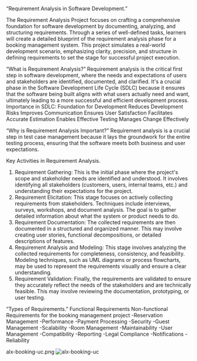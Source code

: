  “Requirement Analysis in Software Development.”

 The Requirement Analysis Project focuses on crafting a comprehensive foundation for software development by documenting, analyzing, and structuring requirements. Through a series of well-defined tasks, learners will create a detailed blueprint of the requirement analysis phase for a booking management system. This project simulates a real-world development scenario, emphasizing clarity, precision, and structure in defining requirements to set the stage for successful project execution.

“What is Requirement Analysis?”
Requirement analysis is the critical first step in software development, where the needs and expectations of users and stakeholders are identified, documented, and clarified. It's a crucial phase in the Software Development Life Cycle (SDLC) because it ensures that the software being built aligns with what users actually need and want, ultimately leading to a more successful and efficient development process. 
Importance in SDLC:
Foundation for Development
Reduces Development Risks
Improves Communication
Ensures User Satisfaction
Facilitates Accurate Estimation
Enables Effective Testing
Manages Change Effectively

 “Why is Requirement Analysis Important?”
 Requirement analysis is a crucial step in test case management because it lays the groundwork for the entire testing process, ensuring that the software meets both business and user expectations.

 Key Activities in Requirement Analysis.
 1. Requirement Gathering:
This is the initial phase where the project's scope and stakeholder needs are identified and understood. It involves identifying all stakeholders (customers, users, internal teams, etc.) and understanding their expectations for the project. 
2. Requirement Elicitation:
This stage focuses on actively collecting requirements from stakeholders. Techniques include interviews, surveys, workshops, and document analysis. The goal is to gather detailed information about what the system or product needs to do. 
3. Requirement Documentation:
The collected requirements are then documented in a structured and organized manner. This may involve creating user stories, functional decompositions, or detailed descriptions of features. 
4. Requirement Analysis and Modeling:
This stage involves analyzing the collected requirements for completeness, consistency, and feasibility. Modeling techniques, such as UML diagrams or process flowcharts, may be used to represent the requirements visually and ensure a clear understanding. 
5. Requirement Validation:
Finally, the requirements are validated to ensure they accurately reflect the needs of the stakeholders and are technically feasible. This may involve reviewing the documentation, prototyping, or user testing.

“Types of Requirements.”
Functional Requirements                Non-functional Requirements for the booking management project
-Reservation Management              -Performance
-Payment Processing                  -Security
-Guest Management                    -Scalability
-Room Management                     -Maintainability
-User Management                     -Compatibility
-Reporting                           -Legal Compliance
-Notifications                       -Reliability

alx-booking-uc.png
![alx-booking-uc](https://github.com/user-attachments/assets/42c8b3f9-c875-42c9-90c8-f65501819673)

